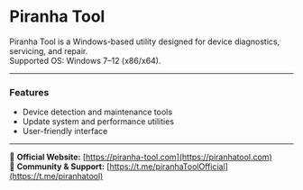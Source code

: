 # Piranha Tool

Piranha Tool is a Windows-based utility designed for device diagnostics, servicing, and repair.  
Supported OS: Windows 7–12 (x86/x64).  

---

### Features
- Device detection and maintenance tools  
- Update system and performance utilities  
- User-friendly interface  

---

📘 **Official Website:** [https://piranha-tool.com](https://piranhatool.com)  
💬 **Community & Support:** [https://t.me/piranhaToolOfficial](https://t.me/piranhatool)
